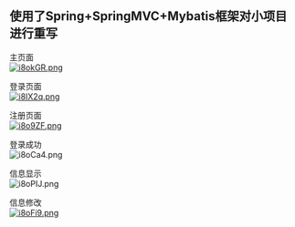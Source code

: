 ## 使用了Spring+SpringMVC+Mybatis框架对小项目进行重写

主页面    
[![i8okGR.png](https://s1.ax1x.com/2018/10/06/i8okGR.png)](https://imgchr.com/i/i8okGR)

登录页面  
[![i8IX2q.png](https://s1.ax1x.com/2018/10/06/i8IX2q.png)](https://imgchr.com/i/i8IX2q)


注册页面  
[![i8o9ZF.png](https://s1.ax1x.com/2018/10/06/i8o9ZF.png)](https://imgchr.com/i/i8o9ZF)


登录成功  
![i8oCa4.png](https://s1.ax1x.com/2018/10/06/i8oCa4.png)


信息显示       
![i8oPIJ.png](https://s1.ax1x.com/2018/10/06/i8oPIJ.png)


信息修改    
[![i8oFi9.png](https://s1.ax1x.com/2018/10/06/i8oFi9.png)](https://imgchr.com/i/i8oFi9)
